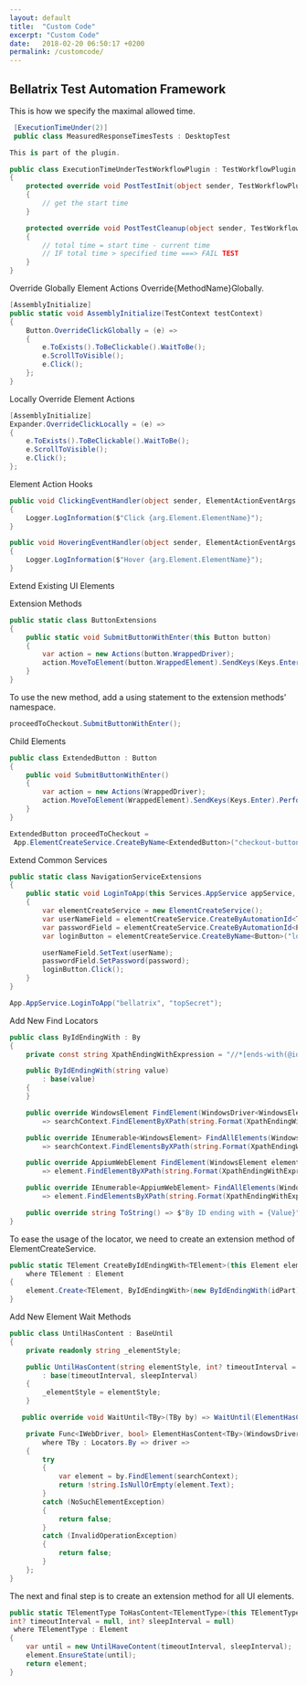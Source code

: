 ```yaml
---
layout: default
title:  "Custom Code"
excerpt: "Custom Code"
date:   2018-02-20 06:50:17 +0200
permalink: /customcode/
---
```

Bellatrix Test Automation Framework 
---------------------------------------------------------



This is how we specify the maximal allowed time.
```csharp
 [ExecutionTimeUnder(2)]
 public class MeasuredResponseTimesTests : DesktopTest

This is part of the plugin.

public class ExecutionTimeUnderTestWorkflowPlugin : TestWorkflowPlugin
{
    protected override void PostTestInit(object sender, TestWorkflowPluginEventArgs e)
    {
        // get the start time
    }

    protected override void PostTestCleanup(object sender, TestWorkflowPluginEventArgs e)
    {
        // total time = start time - current time
        // IF total time > specified time ===> FAIL TEST
    }
}
```

Override Globally Element Actions
Override{MethodName}Globally.
```csharp
[AssemblyInitialize]
public static void AssemblyInitialize(TestContext testContext)
{
    Button.OverrideClickGlobally = (e) =>
    {
        e.ToExists().ToBeClickable().WaitToBe();
        e.ScrollToVisible();
        e.Click();
    };
}
```

Locally Override Element Actions
```csharp
[AssemblyInitialize]
Expander.OverrideClickLocally = (e) =>
{
    e.ToExists().ToBeClickable().WaitToBe();
    e.ScrollToVisible();
    e.Click();
};
```

Element Action Hooks
```csharp
public void ClickingEventHandler(object sender, ElementActionEventArgs arg)
{
    Logger.LogInformation($"Click {arg.Element.ElementName}");
}

public void HoveringEventHandler(object sender, ElementActionEventArgs arg)
{
    Logger.LogInformation($"Hover {arg.Element.ElementName}");
}
```



Extend Existing UI Elements

Extension Methods
```csharp
public static class ButtonExtensions
{
    public static void SubmitButtonWithEnter(this Button button)
    {
        var action = new Actions(button.WrappedDriver);
        action.MoveToElement(button.WrappedElement).SendKeys(Keys.Enter).Perform();
    }
}
```

To use the new method, add a using statement to the extension methods’ namespace.
```csharp
proceedToCheckout.SubmitButtonWithEnter();
```

Child Elements
```csharp
public class ExtendedButton : Button
{
    public void SubmitButtonWithEnter()
    {
        var action = new Actions(WrappedDriver);
        action.MoveToElement(WrappedElement).SendKeys(Keys.Enter).Perform();
    }
}
```

```csharp
ExtendedButton proceedToCheckout = 
 App.ElementCreateService.CreateByName<ExtendedButton>("checkout-button");
```


Extend Common Services
```csharp
public static class NavigationServiceExtensions
{
    public static void LoginToApp(this Services.AppService appService, string userName, string password)
    {
        var elementCreateService = new ElementCreateService();
        var userNameField = elementCreateService.CreateByAutomationId<TextField>("textBox");
        var passwordField = elementCreateService.CreateByAutomationId<Password>("passwordBox");
        var loginButton = elementCreateService.CreateByName<Button>("loginButton");

        userNameField.SetText(userName);
        passwordField.SetPassword(password);
        loginButton.Click();
    }
}
```
```csharp
App.AppService.LoginToApp("bellatrix", "topSecret");
```

Add New Find Locators
```csharp
public class ByIdEndingWith : By
{
    private const string XpathEndingWithExpression = "//*[ends-with(@id, '{0}')]";

    public ByIdEndingWith(string value)
        : base(value)
    {
    }

    public override WindowsElement FindElement(WindowsDriver<WindowsElement> searchContext)
        => searchContext.FindElementByXPath(string.Format(XpathEndingWithExpression, Value));

    public override IEnumerable<WindowsElement> FindAllElements(WindowsDriver<WindowsElement> searchContext)
        => searchContext.FindElementsByXPath(string.Format(XpathEndingWithExpression, Value));

    public override AppiumWebElement FindElement(WindowsElement element)
        => element.FindElementByXPath(string.Format(XpathEndingWithExpression, Value));

    public override IEnumerable<AppiumWebElement> FindAllElements(WindowsElement element)
        => element.FindElementsByXPath(string.Format(XpathEndingWithExpression, Value));

    public override string ToString() => $"By ID ending with = {Value}";
}
```

To ease the usage of the locator, we need to create an extension method of ElementCreateService.

```csharp
public static TElement CreateByIdEndingWith<TElement>(this Element element, string idPart)
    where TElement : Element
{
    element.Create<TElement, ByIdEndingWith>(new ByIdEndingWith(idPart));
}
```

Add New Element Wait Methods
```csharp
public class UntilHasContent : BaseUntil
{
    private readonly string _elementStyle;

    public UntilHasContent(string elementStyle, int? timeoutInterval = null, int? sleepInterval = null)
        : base(timeoutInterval, sleepInterval)
    {
        _elementStyle = elementStyle;
    }

   public override void WaitUntil<TBy>(TBy by) => WaitUntil(ElementHasContent(WrappedWebDriver, by), TimeoutInterval, SleepInterval);

    private Func<IWebDriver, bool> ElementHasContent<TBy>(WindowsDriver<WindowsElement> searchContext, TBy by)
        where TBy : Locators.By => driver =>
    {
        try
        {
            var element = by.FindElement(searchContext);
            return !string.IsNullOrEmpty(element.Text);
        }
        catch (NoSuchElementException)
        {
            return false;
        }
        catch (InvalidOperationException)
        {
            return false;
        }
    };
}
```

The next and final step is to create an extension method for all UI elements.
```csharp
public static TElementType ToHasContent<TElementType>(this TElementType element, 
int? timeoutInterval = null, int? sleepInterval = null)
 where TElementType : Element
{
    var until = new UntilHaveContent(timeoutInterval, sleepInterval);
    element.EnsureState(until);
    return element;
}
```